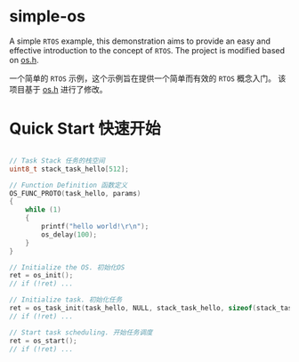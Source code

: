 # simple-os

A simple `RTOS` example, this demonstration aims to provide an easy and effective introduction to the concept of `RTOS`. 
The project is modified based on [os.h](https://github.com/adamheinrich/os.h).

一个简单的 `RTOS` 示例，这个示例旨在提供一个简单而有效的 `RTOS` 概念入门。
该项目基于 [os.h](https://github.com/adamheinrich/os.h) 进行了修改。

# Quick Start 快速开始

```C

// Task Stack 任务的栈空间
uint8_t stack_task_hello[512];

// Function Definition 函数定义
OS_FUNC_PROTO(task_hello, params)
{
    while (1)
    {
        printf("hello world!\r\n");
        os_delay(100);
    }
}

// Initialize the OS. 初始化OS
ret = os_init();
// if (!ret) ...

// Initialize task. 初始化任务
ret = os_task_init(task_hello, NULL, stack_task_hello, sizeof(stack_task_hello));
// if (!ret) ...

// Start task scheduling. 开始任务调度
ret = os_start();
// if (!ret) ...

```
